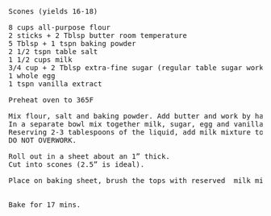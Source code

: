 <pre>
Scones (yields 16-18)

8 cups all-purpose flour 
2 sticks + 2 Tblsp butter room temperature
5 Tblsp + 1 tspn baking powder 
2 1/2 tspn table salt 
1 1/2 cups milk 
3/4 cup + 2 Tblsp extra-fine sugar (regular table sugar works too; measure out 1 cup & remove 2 Tblsp to save time)
1 whole egg 
1 tspn vanilla extract 

Preheat oven to 365F

Mix flour, salt and baking powder. Add butter and work by hand into the flour until a sandy texture. 
In a separate bowl mix together milk, sugar, egg and vanilla. 
Reserving 2-3 tablespoons of the liquid, add milk mixture to the flour and mix until it comes together and is not sticky.  
DO NOT OVERWORK.  

Roll out in a sheet about an 1” thick. 
Cut into scones (2.5” is ideal).

Place on baking sheet, brush the tops with reserved  milk mixture. 


Bake for 17 mins.
</pre>
